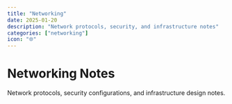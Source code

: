 ```yaml
---
title: "Networking"
date: 2025-01-20
description: "Network protocols, security, and infrastructure notes"
categories: ["networking"]
icon: "🌐"
---
```


# Networking Notes

Network protocols, security configurations, and infrastructure design notes.
